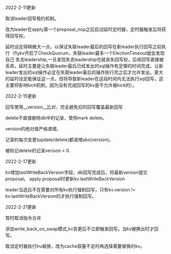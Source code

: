 2022-2-11更新

取消leader回写租约机制。

改为leader在apply第一个proposal_nop之后启动延时定时器，定时器触发后将获得回写权。

延时设定得稍微大一点，以保证失联leader最后的回写在新leader执行回写之前执行（flykv开启了CheckQuorum，失联leader最多一个ElectionTimeout就会发现自己
失去leadership,一旦发现失去leadership也就丧失回写权，后续回写直接被丢弃。延时主要是让失联leader最后已经发出的sql操作有足够的时间完成，让新leader发出的sql操作必定在失联leader最后的操作执行完之后才允许发出，更大的延时设定能保证这一点，但将导致新leader在这段时间内无法执行sql回写，这主要将影响kick机制，因为没有完成回写的kv是不允许被kick的）。


2022-2-15更新

回写使用__version__比对，完全避免旧的回写覆盖最新回写

delete不直接删除db中的记录，使用mark delete。

version的绝对值严格递增。

记录的每次变更(update/delete)都递增abs(version)。

被标记delete的记录verison < 0.


2022-2-17更新

kv增加lastWriteBackVersion字段，db回写完成后，将最新version提交proposal。
apply proposal时更新kv.lastWriteBackVersion

leader当选后不在需要对所有kv执行强制回写，只有kv.version != kv.lastWriteBackVersion的才执行强制回写。


2022-2-21更新

暂时取消指令合并

添加write_back_on_swap模式,kv变更后不立即触发回写，当kv被换出时才回写。

取消定时器执行lru替换，改为cache容量不足时再选择需要替换的kv。